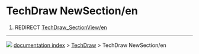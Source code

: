 # TechDraw NewSection/en
1.  REDIRECT [TechDraw\_SectionView/en](TechDraw_SectionView/en.md)



---
![](images/Right_arrow.png) [documentation index](../README.md) > [TechDraw](TechDraw_Workbench.md) > TechDraw NewSection/en
